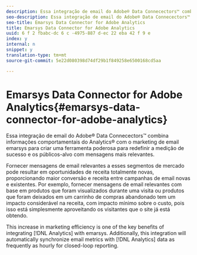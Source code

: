 ```yaml
---
description: Essa integração de email do Adobe® Data Connecectors™ combina informações comportamentais do Analytics® com o marketing de email emarsys para criar uma ferramenta poderosa para redefinir a medição de sucesso e os públicos-alvo com mensagens mais relevantes.
seo-description: Essa integração de email do Adobe® Data Connecectors™ combina informações comportamentais do Analytics® com o marketing de email emarsys para criar uma ferramenta poderosa para redefinir a medição de sucesso e os públicos-alvo com mensagens mais relevantes.
seo-title: Emarsys Data Connector for Adobe Analytics
title: Emarsys Data Connector for Adobe Analytics
uuid: 6 f 2 fbabc-dc 6 c -4975-887 d-ec 22 eba 42 f 9 e
index: y
internal: n
snippet: y
translation-type: tm+mt
source-git-commit: 5e22d080398d74df29b1f849258e6500168cd5aa

---
```



# Emarsys Data Connector for Adobe Analytics{#emarsys-data-connector-for-adobe-analytics}

Essa integração de email do Adobe® Data Connecectors™ combina informações comportamentais do Analytics® com o marketing de email emarsys para criar uma ferramenta poderosa para redefinir a medição de sucesso e os públicos-alvo com mensagens mais relevantes.

Fornecer mensagens de email relevantes a esses segmentos de mercado pode resultar em oportunidades de receita totalmente novas, proporcionando maior conversão e receita entre campanhas de email novas e existentes. Por exemplo, fornecer mensagens de email relevantes com base em produtos que foram visualizados durante uma visita ou produtos que foram deixados em um carrinho de compras abandonado tem um impacto considerável na receita, com impacto mínimo sobre o custo, pois isso está simplesmente aproveitando os visitantes que o site já está obtendo.

This increase in marketing efficiency is one of the key benefits of integrating [!DNL Analytics] with emarsys. Additionally, this integration will automatically synchronize email metrics with [!DNL Analytics] data as frequently as hourly for closed-loop reporting.
